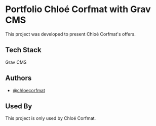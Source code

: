 # Portfolio Chloé Corfmat with Grav CMS
This project was developed to present Chloé Corfmat's offers.

## Tech Stack
Grav CMS

## Authors
- [@chloecorfmat](https://www.github.com/chloecorfmat)

## Used By
This project is only used by Chloé Corfmat.